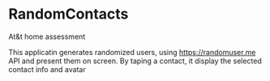 # RandomContacts
At&amp;t home assessment 

This applicatin generates randomized users, using https://randomuser.me API and present
them on screen.
By taping a contact, it display the selected contact info and avatar


